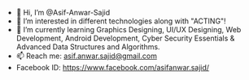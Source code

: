 - 👋 Hi, I’m @Asif-Anwar-Sajid
- 👀 I’m interested in different technologies along with "ACTING"!
- 🌱 I’m currently learning Graphics Designing, UI/UX Designing, Web Development, Android Development, Cyber Security Essentials & Advanced Data Structures and Algorithms.
- 📫 Reach me: asif.anwar.sajid@gmail.com
- Facebook ID: https://www.facebook.com/asifanwar.sajid/

<!---
Asif-Anwar-Sajid/Asif-Anwar-Sajid is a ✨ special ✨ repository because its `README.md` (this file) appears on your GitHub profile.
You can click the Preview link to take a look at your changes.
--->
